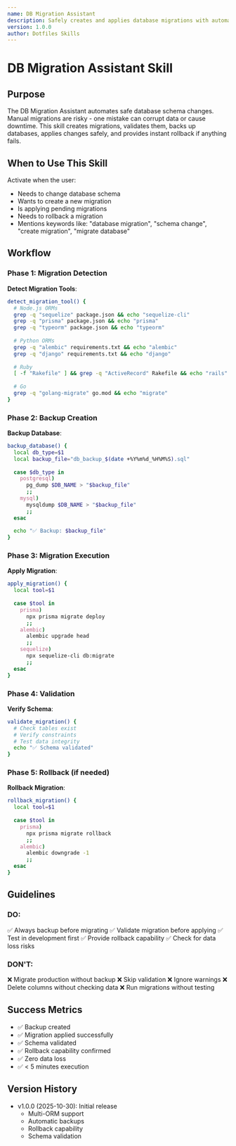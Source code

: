 ```yaml
---
name: DB Migration Assistant
description: Safely creates and applies database migrations with automatic backup, rollback capability, and validation. Supports multiple ORMs and migration tools. Use when user needs to modify database schema. Triggers: "create migration", "apply migration", "database migration", "schema change", "rollback migration"
version: 1.0.0
author: Dotfiles Skills
---
```


# DB Migration Assistant Skill

## Purpose

The DB Migration Assistant automates safe database schema changes. Manual migrations are risky - one mistake can corrupt data or cause downtime. This skill creates migrations, validates them, backs up databases, applies changes safely, and provides instant rollback if anything fails.

## When to Use This Skill

Activate when the user:
- Needs to change database schema
- Wants to create a new migration
- Is applying pending migrations
- Needs to rollback a migration
- Mentions keywords like: "database migration", "schema change", "create migration", "migrate database"

## Workflow

### Phase 1: Migration Detection

**Detect Migration Tools**:

```bash
detect_migration_tool() {
  # Node.js ORMs
  grep -q "sequelize" package.json && echo "sequelize-cli"
  grep -q "prisma" package.json && echo "prisma"
  grep -q "typeorm" package.json && echo "typeorm"
  
  # Python ORMs
  grep -q "alembic" requirements.txt && echo "alembic"
  grep -q "django" requirements.txt && echo "django"
  
  # Ruby
  [ -f "Rakefile" ] && grep -q "ActiveRecord" Rakefile && echo "rails"
  
  # Go
  grep -q "golang-migrate" go.mod && echo "migrate"
}
```

### Phase 2: Backup Creation

**Backup Database**:

```bash
backup_database() {
  local db_type=$1
  local backup_file="db_backup_$(date +%Y%m%d_%H%M%S).sql"
  
  case $db_type in
    postgresql)
      pg_dump $DB_NAME > "$backup_file"
      ;;
    mysql)
      mysqldump $DB_NAME > "$backup_file"
      ;;
  esac
  
  echo "✅ Backup: $backup_file"
}
```

### Phase 3: Migration Execution

**Apply Migration**:

```bash
apply_migration() {
  local tool=$1
  
  case $tool in
    prisma)
      npx prisma migrate deploy
      ;;
    alembic)
      alembic upgrade head
      ;;
    sequelize)
      npx sequelize-cli db:migrate
      ;;
  esac
}
```

### Phase 4: Validation

**Verify Schema**:

```bash
validate_migration() {
  # Check tables exist
  # Verify constraints
  # Test data integrity
  echo "✅ Schema validated"
}
```

### Phase 5: Rollback (if needed)

**Rollback Migration**:

```bash
rollback_migration() {
  local tool=$1
  
  case $tool in
    prisma)
      npx prisma migrate rollback
      ;;
    alembic)
      alembic downgrade -1
      ;;
  esac
}
```

## Guidelines

### DO:
✅ Always backup before migrating
✅ Validate migration before applying
✅ Test in development first
✅ Provide rollback capability
✅ Check for data loss risks

### DON'T:
❌ Migrate production without backup
❌ Skip validation
❌ Ignore warnings
❌ Delete columns without checking data
❌ Run migrations without testing

## Success Metrics

- ✅ Backup created
- ✅ Migration applied successfully
- ✅ Schema validated
- ✅ Rollback capability confirmed
- ✅ Zero data loss
- ✅ < 5 minutes execution

## Version History

- v1.0.0 (2025-10-30): Initial release
  - Multi-ORM support
  - Automatic backups
  - Rollback capability
  - Schema validation
